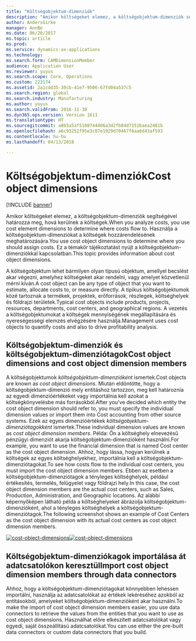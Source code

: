 ```yaml
---
title: "Költségobjektum-dimenziók"
description: "Amikor költségeket elemez, a költségobjektum-dimenziók segítségével határozza meg, hová kerülnek a költségek. Használja a költségobjektum-dimenziókat a költségek hozzárendelésének meghatározására. Ez a témakör tájékoztatást nyújt a költségobjektum-dimenziókkal kapcsolatban."
author: AndersGirke
manager: AnnBe
ms.date: 06/20/2017
ms.topic: article
ms.prod: 
ms.service: dynamics-ax-applications
ms.technology: 
ms.search.form: CAMDimensionMember
audience: Application User
ms.reviewer: yuyus
ms.search.scope: Core, Operations
ms.custom: 223174
ms.assetid: 2a1cdd35-30cb-41e7-9506-67fd04a537c5
ms.search.region: global
ms.search.industry: Manufacturing
ms.author: yuyus
ms.search.validFrom: 2016-11-30
ms.dyn365.ops.version: Version 1611
ms.translationtype: HT
ms.sourcegitcommit: a8b5a5af5108744406a3d2fb84d7151baea2481b
ms.openlocfilehash: a6c93252f95e3c07e1929d70467f6aa8d43af593
ms.contentlocale: hu-hu
ms.lasthandoff: 04/13/2018

---
```


# <a name="cost-object-dimensions"></a><span data-ttu-id="1da80-105">Költségobjektum-dimenziók</span><span class="sxs-lookup"><span data-stu-id="1da80-105">Cost object dimensions</span></span>

[!INCLUDE [banner](../includes/banner.md)]

<span data-ttu-id="1da80-106">Amikor költségeket elemez, a költségobjektum-dimenziók segítségével határozza meg, hová kerülnek a költségek.</span><span class="sxs-lookup"><span data-stu-id="1da80-106">When you analyze costs, you use cost element dimensions to determine where costs flow to.</span></span> <span data-ttu-id="1da80-107">Használja a költségobjektum-dimenziókat a költségek hozzárendelésének meghatározására.</span><span class="sxs-lookup"><span data-stu-id="1da80-107">You use cost object dimensions to determine where you should assign costs.</span></span> <span data-ttu-id="1da80-108">Ez a témakör tájékoztatást nyújt a költségobjektum-dimenziókkal kapcsolatban.</span><span class="sxs-lookup"><span data-stu-id="1da80-108">This topic provides information about cost object dimensions.</span></span>

<span data-ttu-id="1da80-109">A költségobjektum lehet bármilyen olyan típusú objektum, amellyel becslést akar végezni, amelyhez költségeket akar rendelni, vagy amelyet közvetlenül mérni kíván.</span><span class="sxs-lookup"><span data-stu-id="1da80-109">A cost object can be any type of object that you want to estimate, allocate costs to, or measure directly.</span></span> <span data-ttu-id="1da80-110">A tipikus költségobjektumok közé tartoznak a termékek, projektek, erőforrások, részlegek, költséghelyek és földrajzi területek.</span><span class="sxs-lookup"><span data-stu-id="1da80-110">Typical cost objects include products, projects, resources, departments, cost centers, and geographical regions.</span></span> <span data-ttu-id="1da80-111">A vezetés a költségobjektumokat a költségek mennyiségének megállapítására és nyereségességi elemzés elvégzésére használja.</span><span class="sxs-lookup"><span data-stu-id="1da80-111">Management uses cost objects to quantify costs and also to drive profitability analysis.</span></span>

## <a name="cost-object-dimensions-and-cost-object-dimension-members"></a><span data-ttu-id="1da80-112">Költségobjektum-dimenziók és költségobjektum-dimenziótagok</span><span class="sxs-lookup"><span data-stu-id="1da80-112">Cost object dimensions and cost object dimension members</span></span>
<span data-ttu-id="1da80-113">A költségobjektumok *költségobjektum-dimenzióként* ismertek.</span><span class="sxs-lookup"><span data-stu-id="1da80-113">Cost objects are known as *cost object dimensions*.</span></span> <span data-ttu-id="1da80-114">Miután eldöntötte, hogy a költségobjektum-dimenzió mely entitáshoz tartozzon, meg kell határoznia az egyedi dimenzióértékeket vagy importálnia kell azokat a költségkönyvelésbe más forrásokból.</span><span class="sxs-lookup"><span data-stu-id="1da80-114">After you’ve decided which entity the cost object dimension should refer to, you must specify the individual dimension values or import them into Cost accounting from other source systems.</span></span> <span data-ttu-id="1da80-115">Ezek az egyes dimenzióértékek *költségobjektum-dimenziótagokként* ismertek.</span><span class="sxs-lookup"><span data-stu-id="1da80-115">These individual dimension values are known as *cost object dimension members*.</span></span> <span data-ttu-id="1da80-116">Példa: Ön a költséghely elnevezésű pénzügyi dimenziót akarja költségobjektum-dimenzióként használni.</span><span class="sxs-lookup"><span data-stu-id="1da80-116">For example, you want to use the financial dimension that is named Cost center as the cost object dimension.</span></span> <span data-ttu-id="1da80-117">Ahhoz, hogy lássa, hogyan kerülnek a költségek az egyes költséghelyekhez, importálnia kell a költségobjektum-dimenziótagokat.</span><span class="sxs-lookup"><span data-stu-id="1da80-117">To see how costs flow to the individual cost centers, you must import the cost object dimension members.</span></span> <span data-ttu-id="1da80-118">Ebben az esetben a költségobjektum-dimenziótagok a tényleges költséghelyek, például értékesítés, termelés, felügyelet vagy földrajzi hely.</span><span class="sxs-lookup"><span data-stu-id="1da80-118">In this case, the cost object dimension members are the actual cost centers, such as Sales, Production, Administration, and Geographic locations.</span></span> <span data-ttu-id="1da80-119">Az alábbi képernyőképen látható példa a költséghelyeket ábrázolja költségobjektum-dimenzióként, ahol a tényleges költséghelyek a költségobjektum-dimenziótagok.</span><span class="sxs-lookup"><span data-stu-id="1da80-119">The following screenshot shows an example of Cost Centers as the cost object dimension with its actual cost centers as cost object dimension members.</span></span> 

<span data-ttu-id="1da80-120">[![cost-object-dimensions](./media/cost-object-dimensions.png)](./media/cost-object-dimensions.png)</span><span class="sxs-lookup"><span data-stu-id="1da80-120">[![cost-object-dimensions](./media/cost-object-dimensions.png)](./media/cost-object-dimensions.png)</span></span>

## <a name="import-cost-object-dimension-members-through-data-connectors"></a><span data-ttu-id="1da80-121">Költségobjektum-dimenziókagok importálása át adatcsatolókon keresztül</span><span class="sxs-lookup"><span data-stu-id="1da80-121">Import cost object dimension members through data connectors</span></span>
<span data-ttu-id="1da80-122">Ahhoz, hogy a költségobjektum-dimenziótagokat könnyebben lehessen importálni, használja az adatcsatolókat az értékek lekéréséhez azokból az entitásokból, amelyeket költségobjektum-dimenzióként akar használni.</span><span class="sxs-lookup"><span data-stu-id="1da80-122">To make the import of cost object dimension members easier, you use data connectors to retrieve the values from the entities that you want to use as cost object dimensions.</span></span> <span data-ttu-id="1da80-123">Használhat előre elkészített adatcsatolókat vagy egyedi, saját összeállítású adatcsatolókat.</span><span class="sxs-lookup"><span data-stu-id="1da80-123">You can use either the pre-built data connectors or custom data connectors that you build.</span></span>




